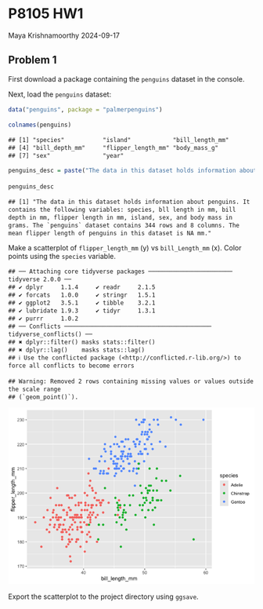 P8105 HW1
================
Maya Krishnamoorthy
2024-09-17

## Problem 1

First download a package containing the `penguins` dataset in the
console.

Next, load the `penguins` dataset:

``` r
data("penguins", package = "palmerpenguins")
```

``` r
colnames(penguins)
```

    ## [1] "species"           "island"            "bill_length_mm"   
    ## [4] "bill_depth_mm"     "flipper_length_mm" "body_mass_g"      
    ## [7] "sex"               "year"

``` r
penguins_desc = paste("The data in this dataset holds information about penguins. It contains the following variables: species, bll length in mm, bill depth in mm, flipper length in mm, island, sex, and body mass in grams. The `penguins` dataset contains", nrow(penguins), "rows and", ncol(penguins), "columns. The mean flipper length of penguins in this dataset is", mean(penguins$flipper_length_mm), "mm.")

penguins_desc
```

    ## [1] "The data in this dataset holds information about penguins. It contains the following variables: species, bll length in mm, bill depth in mm, flipper length in mm, island, sex, and body mass in grams. The `penguins` dataset contains 344 rows and 8 columns. The mean flipper length of penguins in this dataset is NA mm."

Make a scatterplot of `flipper_length_mm` (y) vs `bill_Length_mm` (x).
Color points using the `species` variable.

    ## ── Attaching core tidyverse packages ──────────────────────── tidyverse 2.0.0 ──
    ## ✔ dplyr     1.1.4     ✔ readr     2.1.5
    ## ✔ forcats   1.0.0     ✔ stringr   1.5.1
    ## ✔ ggplot2   3.5.1     ✔ tibble    3.2.1
    ## ✔ lubridate 1.9.3     ✔ tidyr     1.3.1
    ## ✔ purrr     1.0.2     
    ## ── Conflicts ────────────────────────────────────────── tidyverse_conflicts() ──
    ## ✖ dplyr::filter() masks stats::filter()
    ## ✖ dplyr::lag()    masks stats::lag()
    ## ℹ Use the conflicted package (<http://conflicted.r-lib.org/>) to force all conflicts to become errors

    ## Warning: Removed 2 rows containing missing values or values outside the scale range
    ## (`geom_point()`).

![](p8105_hw1_mk4995_files/figure-gfm/unnamed-chunk-3-1.png)<!-- -->

Export the scatterplot to the project directory using `ggsave`.
